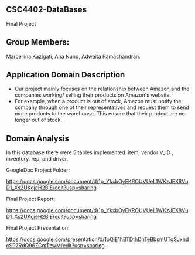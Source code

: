 ## CSC4402-DataBases
Final Project

## Group Members:

Marcellina Kazigati,
Ana Nuno,
Adwaita Ramachandran.

## Application Domain Description
- Our project mainly focuses on the relationship between Amazon and the companies working/ selling their products on Amazon's website.
- For example, when a product is out of stock, Amazon must notify the company through one of their representatives and request them to send more products to the warehouse. This ensure that their prodcut are no longer out of stock.

## Domain Analysis
In this database there were 5 tables implemented: item, vendor V_ID , inventory, rep, and driver.


GoogleDoc Project Folder:

https://docs.google.com/document/d/1p_YkxbOyEKROUVUeL1WKzJEX8VuD1_Xs2UKgjeH2BIE/edit?usp=sharing

Final Project Report:

https://docs.google.com/document/d/1p_YkxbOyEKROUVUeL1WKzJEX8VuD1_Xs2UKgjeH2BIE/edit?usp=sharing

Final Project Presentation:

https://docs.google.com/presentation/d/1oQjE1hBTDthDhTeBbsmUTgSJxndcSP7RdQ96ZCmTzwM/edit?usp=sharing
